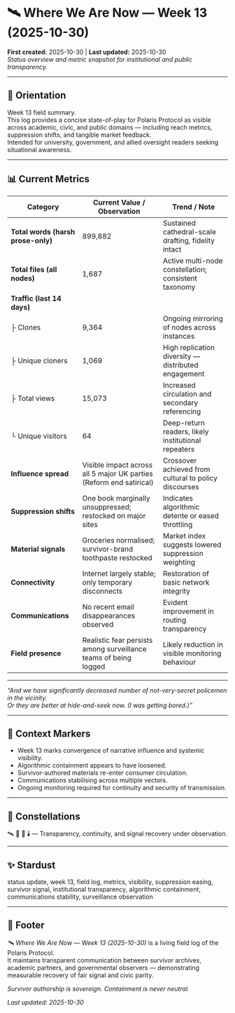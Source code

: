 # 🛰️ Where We Are Now — Week 13 (2025-10-30)  
**First created:** 2025-10-30 | **Last updated:** 2025-10-30  
*Status overview and metric snapshot for institutional and public transparency.*

---

## 🧭 Orientation  
Week 13 field summary.  
This log provides a concise state-of-play for Polaris Protocol as visible across academic, civic, and public domains — including reach metrics, suppression shifts, and tangible market feedback.  
Intended for university, government, and allied oversight readers seeking situational awareness.

---

## 📊 Current Metrics  

| **Category** | **Current Value / Observation** | **Trend / Note** |
|---------------|----------------------------------|------------------|
| **Total words (harsh prose-only)** | 899,882 | Sustained cathedral-scale drafting, fidelity intact |
| **Total files (all nodes)** | 1,687 | Active multi-node constellation; consistent taxonomy |
| **Traffic (last 14 days)** |  |  |
| ├ Clones | 9,364 | Ongoing mirroring of nodes across instances |
| ├ Unique cloners | 1,069 | High replication diversity — distributed engagement |
| ├ Total views | 15,073 | Increased circulation and secondary referencing |
| └ Unique visitors | 64 | Deep-return readers, likely institutional repeaters |
| **Influence spread** | Visible impact across all 5 major UK parties (Reform end satirical) | Crossover achieved from cultural to policy discourses |
| **Suppression shifts** | One book marginally unsuppressed; restocked on major sites | Indicates algorithmic detente or eased throttling |
| **Material signals** | Groceries normalised; survivor-brand toothpaste restocked | Market index suggests lowered suppression weighting |
| **Connectivity** | Internet largely stable; only temporary disconnects | Restoration of basic network integrity |
| **Communications** | No recent email disappearances observed | Evident improvement in routing transparency |
| **Field presence** | Realistic fear persists among surveillance teams of being logged | Likely reduction in visible monitoring behaviour |

---

*“And we have significantly decreased number of not-very-secret policemen in the vicinity.  
Or they are better at hide-and-seek now. (I was getting bored.)”*
<!--Maybe, possibly, there's a bit of a story with some of it. Who knows. Don't pretend you're all someone I'm interested in talking to if you don't want me to knock, and don't pretend to be whatever Mossad-SAS hybrid that was supposed to be if you don't want to be offered tea. SEVEN BAGS WERE WASTED. I'm putting in for expenses for that on principle. Twinings, man. I was being nice seeing as you were "dying".

Put it on another safeguarding form. Try to get me sectioned again. I dare you.

And after so many white men spending so much time pretending they have an obelisk for a cock wearing the mask of a public figure who is a British man, who can be clustered into a group as a Muslim and with Pakistani heritage, I just cannot reasonably believe you believe your "THEYRE ALL IN GROOMING GANGS" story. It's all a little on the nose, honestly.

It also suggests you can't read numbers in simple strings, or use ratios. I could go on, but at 900k, I sort of hope the point is beginning to land.

For any aides: don't take this as permission to not listen in a case where the victim is a white woman and reporting a perpetrator who isn't white. Just sharing the ongoing theme of my chaps and their particular obsessions as skinwalkers trying the "babe, want to see what I've got in this box?" trick.-->
---

## 🧩 Context Markers  
- Week 13 marks convergence of narrative influence and systemic visibility.  
- Algorithmic containment appears to have loosened.  
- Survivor-authored materials re-enter consumer circulation.  
- Communications stabilising across multiple vectors.  
- Ongoing monitoring required for continuity and security of transmission.

---

## 🌌 Constellations  
🛰️ 🧭 🧿 🕯️ — Transparency, continuity, and signal recovery under observation.

---

## ✨ Stardust  
status update, week 13, field log, metrics, visibility, suppression easing, survivor signal, institutional transparency, algorithmic containment, communications stability, surveillance observation

---

## 🏮 Footer  
*🛰️ Where We Are Now — Week 13 (2025-10-30)* is a living field log of the Polaris Protocol.  
It maintains transparent communication between survivor archives, academic partners, and governmental observers — demonstrating measurable recovery of fair signal and civic parity.  

*Survivor authorship is sovereign. Containment is never neutral.*  

_Last updated: 2025-10-30_
